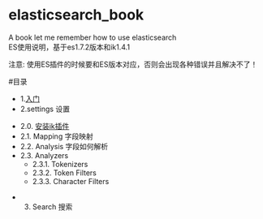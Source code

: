 # elasticsearch_book
A book let me remember how to use  elasticsearch <br>
ES使用说明，基于es1.7.2版本和ik1.4.1 <br>

注意: 使用ES插件的时候要和ES版本对应，否则会出现各种错误并且解决不了！ <br>

#目录
* 1.<a target="_blank"  href="入门.md">入门</a>
* 2.settings 设置
 - 2.0. <a target="_blank" href="安装ik插件.md">安装ik插件</a>
 - 2.1. Mapping 字段映射
 - 2.2. Analysis 字段如何解析
 - 2.3. Analyzers
    - 2.3.1. Tokenizers
    - 2.3.2. Token Filters
    - 2.3.3. Character Filters
* 3. Search 搜索
